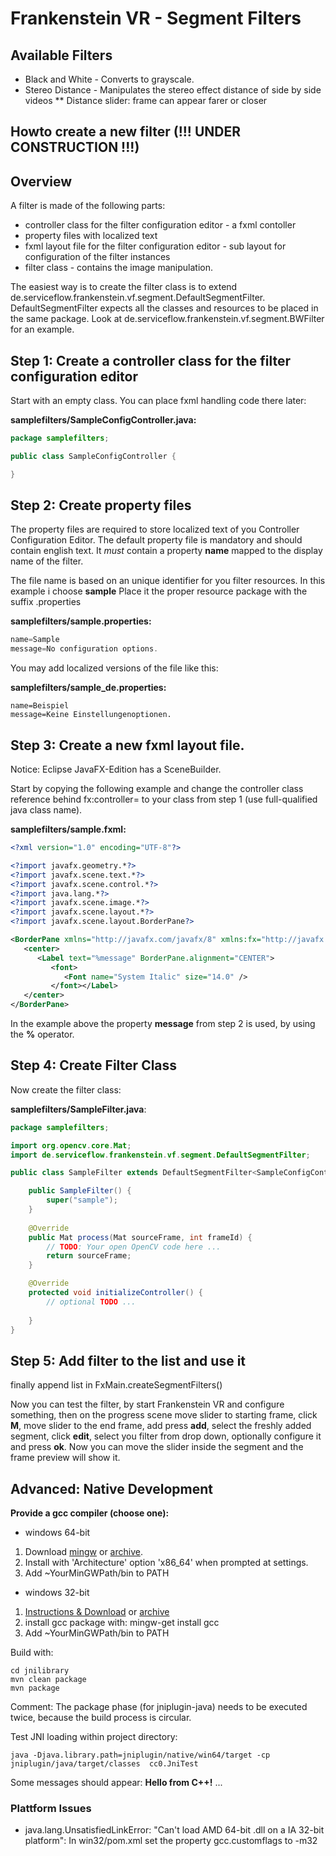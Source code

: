 # Frankenstein VR - Segment Filters

## Available Filters

* Black and White - Converts to grayscale.
* Stereo Distance - Manipulates the stereo effect distance of side by side videos
** Distance slider: frame can appear farer or closer

## Howto create a new filter (!!! UNDER CONSTRUCTION !!!)

## Overview
A filter is made of the following parts:
* controller class for the filter configuration editor - a fxml contoller
* property files with localized text
* fxml layout file for the filter configuration editor - sub layout for configuration of the filter instances
* filter class - contains the image manipulation.

The easiest way is to create the filter class is to extend de.serviceflow.frankenstein.vf.segment.DefaultSegmentFilter.
DefaultSegmentFilter expects all the classes and resources to be placed in the same package.
Look at de.serviceflow.frankenstein.vf.segment.BWFilter for an example. 

## Step 1: Create a controller class for the filter configuration editor

Start with an empty class. You can place fxml handling code there later:

__samplefilters/SampleConfigController.java:__
```java
package samplefilters;

public class SampleConfigController {

}
```


## Step 2: Create property files

The property files are required to store localized text of you Controller Configuration Editor.
The default property file is mandatory and should contain english text. It *must* contain a property 
__name__ mapped to the display name of the filter.

The file name is based on an unique identifier for you filter resources.
In this example i choose __sample__
Place it the proper resource package with the suffix .properties


__samplefilters/sample.properties:__
```java
name=Sample
message=No configuration options.
```

You may add localized versions of the file like this:

__samplefilters/sample_de.properties:__
```
name=Beispiel
message=Keine Einstellungenoptionen.
```


## Step 3: Create a new fxml layout file.

Notice: Eclipse JavaFX-Edition has a SceneBuilder.

Start by copying the following example and change the controller class reference behind fx:controller= to your class from step 1 (use full-qualified java class name).


__samplefilters/sample.fxml:__
```xml
<?xml version="1.0" encoding="UTF-8"?>

<?import javafx.geometry.*?>
<?import javafx.scene.text.*?>
<?import javafx.scene.control.*?>
<?import java.lang.*?>
<?import javafx.scene.image.*?>
<?import javafx.scene.layout.*?>
<?import javafx.scene.layout.BorderPane?>

<BorderPane xmlns="http://javafx.com/javafx/8" xmlns:fx="http://javafx.com/fxml/1" fx:controller="samplefilters.SampleConfigController">
   <center>
      <Label text="%message" BorderPane.alignment="CENTER">
         <font>
            <Font name="System Italic" size="14.0" />
         </font></Label>
   </center>
</BorderPane>
```

In the example above the property __message__ from step 2 is used, by using the __%__ operator.


## Step 4: Create Filter Class

Now create the filter class:

__samplefilters/SampleFilter.java__:
```java
package samplefilters;

import org.opencv.core.Mat;
import de.serviceflow.frankenstein.vf.segment.DefaultSegmentFilter;

public class SampleFilter extends DefaultSegmentFilter<SampleConfigController> {

	public SampleFilter() {
		super("sample");
	}
	
	@Override
	public Mat process(Mat sourceFrame, int frameId) {
		// TODO: Your open OpenCV code here ...
		return sourceFrame;
	}

	@Override
	protected void initializeController() {
		// optional TODO ...
		
	}
}
```


## Step 5: Add filter to the list and use it

finally append list in FxMain.createSegmentFilters()

Now you can test the filter, by start Frankenstein VR and configure something, then on the progress scene
move slider to starting frame, click __M__, move slider to the end frame, add press __add__, select the freshly added segment, click __edit__,
select you filter from drop down, optionally configure it and press __ok__. Now you can move the slider inside the segment and the frame preview will show it.

## Advanced: Native Development

**Provide a gcc compiler (choose one):**
* windows 64-bit
 1. Download [mingw](https://sourceforge.net/projects/mingw-w64/) or [archive](https://sourceforge.net/p/mingw-w64/mailman/message/32967954/).
 2. Install with 'Architecture' option 'x86_64' when prompted at settings.
 3. Add ~YourMinGWPath/bin to PATH
* windows 32-bit
 1. [Instructions & Download](http://www.mingw.org/wiki/Getting_Started) or [archive](https://sourceforge.net/p/mingw-w64/mailman/message/32967954/)
 2. install gcc package with: mingw-get install gcc
 3. Add ~YourMinGWPath/bin to PATH

Build with:
```
cd jnilibrary
mvn clean package
mvn package
```
Comment: The package phase (for jniplugin-java) needs to be executed twice, because the build process is circular.

Test JNI loading within project directory:
```
java -Djava.library.path=jniplugin/native/win64/target -cp jniplugin/java/target/classes  cc0.JniTest
```

Some messages should appear: **Hello from C++!** ...

### Plattform Issues
*  java.lang.UnsatisfiedLinkError: "Can't load AMD 64-bit .dll on a IA 32-bit platform": In win32/pom.xml set the property gcc.customflags to -m32

